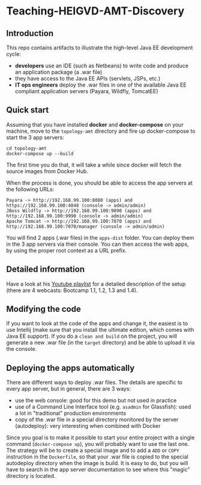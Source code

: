 # Teaching-HEIGVD-AMT-Discovery

## Introduction

This repo contains artifacts to illustrate the high-level Java EE development cycle:

* **developers** use an IDE (such as Netbeans) to write code and produce an application package (a .war file)
* they have access to the Java EE APIs (servlets, JSPs, etc.)
* **IT ops engineers** deploy the .war files in one of the available Java EE compliant application servers (Payara, Wildfly, TomcatEE)

## Quick start

Assuming that you have installed **docker** and **docker-compose** on your machine, move to the `topology-amt` directory and fire up docker-compose to start the 3 app servers:

```
cd topology-amt
docker-compose up --build
```

The first time you do that, it will take a while since docker will fetch the source images from Docker Hub.

When the process is done, you should be able to access the app servers at the following URLs:

```
Payara -> http://192.168.99.100:8080 (apps) and https://192.168.99.100:4848 (console -> admin/admin)
JBoss Wildfly -> http://192.168.99.100:9090 (apps) and http://192.168.99.100:9990 (console -> admin/admin)
Apache Tomcat -> http://192.168.99.100:7070 (apps) and http://192.168.99.100:7070/manager (console -> admin/admin)
```
You will find 2 apps (.war files) in the `apps-dist` folder. You can deploy them in the 3 app servers via their console. You can then access the web apps, by using the proper root context as a URL prefix.

## Detailed information

Have a look at his [Youtube playlist](https://www.youtube.com/playlist?list=PLfKkysTy70QaWqP7sD6xiqFvLZemVLQw_&disable_polymer=true) for a detailed description of the setup (there are 4 webcasts: Bootcamp 1.1, 1.2, 1.3 and 1.4).

## Modifying the code

If you want to look at the code of the apps and change it, the easiest is to use Intellij (make sure that you install the ultimate edition, which comes with Java EE support). If you do a `clean and build` on the project, you will generate a new .war file (in the `target` directory) and be able to upload it via the console.

## Deploying the apps automatically

There are different ways to deploy .war files. The details are specific to every app server, but in general, there are 3 ways:

* use the web console: good for this demo but not used in practice
* use of a Command Line Interface tool (e.g. `asadmin` for Glassfish): used a lot in "traditional" production environments
* copy of the .war file in a special directory monitored by the server (autodeploy): very interesting when combined with Docker

Since you goal is to make it possible to start your entire project with a single command (`docker-compose up`), you will probably want to use the last one. The strategy will be to create a special image and to add a `ADD` or `COPY` instruction in the `Dockerfile`, so that your .war file is copied to the special autodeploy directory when the image is build. It is easy to do, but you will have to search in the app server documentation to see where this "magic" directory is located.
